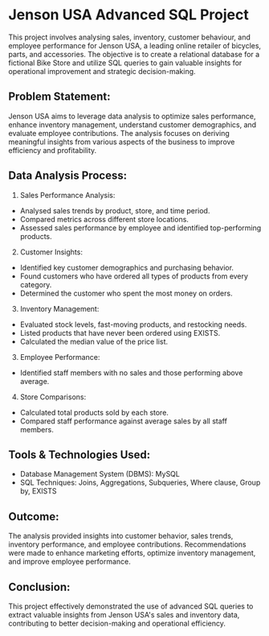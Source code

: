 # Jenson USA Advanced SQL Project
This project involves analysing sales, inventory, customer behaviour, and employee performance for Jenson USA, a leading online retailer of bicycles, parts, and accessories. The objective is to create a relational database for a fictional Bike Store and utilize SQL queries to gain valuable insights for operational improvement and strategic decision-making.

## Problem Statement:
Jenson USA aims to leverage data analysis to optimize sales performance, enhance inventory management, understand customer demographics, and evaluate employee contributions. The analysis focuses on deriving meaningful insights from various aspects of the business to improve efficiency and profitability.

## Data Analysis Process:
1. Sales Performance Analysis:
* Analysed sales trends by product, store, and time period.
* Compared metrics across different store locations.
* Assessed sales performance by employee and identified top-performing products.
2. Customer Insights:
* Identified key customer demographics and purchasing behavior.
* Found customers who have ordered all types of products from every category.
* Determined the customer who spent the most money on orders.
3. Inventory Management:
* Evaluated stock levels, fast-moving products, and restocking needs.
* Listed products that have never been ordered using EXISTS.
* Calculated the median value of the price list.
3. Employee Performance:
* Identified staff members with no sales and those performing above average.
4. Store Comparisons:
* Calculated total products sold by each store.
* Compared staff performance against average sales by all staff members.
  
## Tools & Technologies Used:
* Database Management System (DBMS): MySQL
* SQL Techniques: Joins, Aggregations, Subqueries, Where clause, Group by, EXISTS

## Outcome:
The analysis provided insights into customer behavior, sales trends, inventory performance, and employee contributions. Recommendations were made to enhance marketing efforts, optimize inventory management, and improve employee performance.

## Conclusion:
This project effectively demonstrated the use of advanced SQL queries to extract valuable insights from Jenson USA's sales and inventory data, contributing to better decision-making and operational efficiency.
